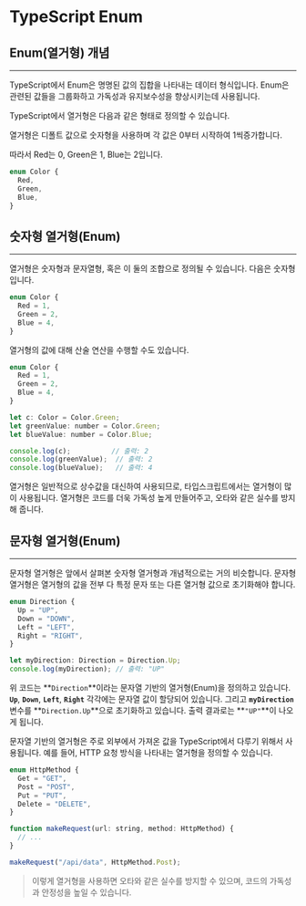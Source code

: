 # TypeScript Enum

## Enum(열거형) 개념

---

TypeScript에서 Enum은 명명된 값의 집합을 나타내는 데이터 형식입니다. Enum은 관련된 값들을 그룹화하고 가독성과 유지보수성을 향상시키는데 사용됩니다.

TypeScript에서 열거형은 다음과 같은 형태로 정의할 수 있습니다.

열거형은 디폴트 값으로 숫자형을 사용하며 각 값은 0부터 시작하여 1씩증가합니다.

따라서 Red는 0, Green은 1, Blue는 2입니다.

```jsx
enum Color {
  Red,
  Green,
  Blue,
}
```

## ****숫자형 열거형(Enum)****

---

열거형은 숫자형과 문자열형, 혹은 이 둘의 조합으로 정의될 수 있습니다. 다음은 숫자형입니다.

```jsx
enum Color {
  Red = 1,
  Green = 2,
  Blue = 4,
}
```

열거형의 값에 대해 산술 연산을 수행할 수도 있습니다.

```jsx
enum Color {
  Red = 1,
  Green = 2,
  Blue = 4,
}

let c: Color = Color.Green;
let greenValue: number = Color.Green;
let blueValue: number = Color.Blue;

console.log(c);          // 출력: 2
console.log(greenValue);  // 출력: 2
console.log(blueValue);   // 출력: 4
```

열거형은 일반적으로 상수값을 대신하여 사용되므로, 타입스크립트에서는 열거형이 많이 사용됩니다. 열거형은 코드를 더욱 가독성 높게 만들어주고, 오타와 같은 실수를 방지해 줍니다.

## ****문자형 열거형(Enum)****

---

문자형 열거형은 앞에서 살펴본 숫자형 열거형과 개념적으로는 거의 비슷합니다. 문자형 열거형은 열거형의 값을 전부 다 특정 문자 또는 다른 열거형 값으로 초기화해야 합니다.

```jsx
enum Direction {
  Up = "UP",
  Down = "DOWN",
  Left = "LEFT",
  Right = "RIGHT",
}

let myDirection: Direction = Direction.Up;
console.log(myDirection); // 출력: "UP"
```

위 코드는 **`Direction`**이라는 문자열 기반의 열거형(Enum)을 정의하고 있습니다. **`Up`**, **`Down`**, **`Left`**, **`Right`** 각각에는 문자열 값이 할당되어 있습니다. 그리고 **`myDirection`** 변수를 **`Direction.Up`**으로 초기화하고 있습니다. 출력 결과로는 **`"UP"`**이 나오게 됩니다.

문자열 기반의 열거형은 주로 외부에서 가져온 값을 TypeScript에서 다루기 위해서 사용됩니다. 예를 들어, HTTP 요청 방식을 나타내는 열거형을 정의할 수 있습니다.

```jsx
enum HttpMethod {
  Get = "GET",
  Post = "POST",
  Put = "PUT",
  Delete = "DELETE",
}

function makeRequest(url: string, method: HttpMethod) {
  // ...
}

makeRequest("/api/data", HttpMethod.Post);
```

> 이렇게 열거형을 사용하면 오타와 같은 실수를 방지할 수 있으며, 코드의 가독성과 안정성을 높일 수 있습니다.
>